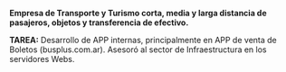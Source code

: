 **Empresa de Transporte y Turismo corta, media y larga distancia de pasajeros, objetos y transferencia de efectivo.**

**TAREA:** Desarrollo de APP internas, principalmente en APP de venta de Boletos (busplus.com.ar). Asesoró al sector de Infraestructura en los servidores Webs.
